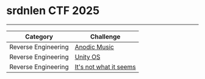 # srdnlen CTF 2025
--------------------------------

| Category | Challenge |
| --- | --- |
| Reverse Engineering | [Anodic Music](rev/Anodic%20Music)
| Reverse Engineering | [Unity OS](rev/Unity%20Os)
| Reverse Engineering | [It's not what it seems](rev/It%27s%20not%20what%20it%20seems)